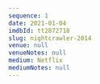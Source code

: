 ```yaml
---
sequence: 1
date: 2021-01-04
imdbId: tt2872718
slug: nightcrawler-2014
venue: null
venueNotes: null
medium: Netflix
mediumNotes: null
---
```


